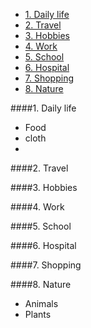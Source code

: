 <!-- MarkdownTOC -->

- [1. Daily life](#1-daily-life)
- [2. Travel](#2-travel)
- [3. Hobbies](#3-hobbies)
- [4. Work](#4-work)
- [5. School](#5-school)
- [6. Hospital](#6-hospital)
- [7. Shopping](#7-shopping)
- [8. Nature](#8-nature)

<!-- /MarkdownTOC -->


<a id="1-daily-life"></a>
####1. Daily life
* Food
* cloth
* 

<a id="2-travel"></a>
####2. Travel


<a id="3-hobbies"></a>
####3. Hobbies


<a id="4-work"></a>
####4. Work


<a id="5-school"></a>
####5. School


<a id="6-hospital"></a>
####6. Hospital


<a id="7-shopping"></a>
####7. Shopping


<a id="8-nature"></a>
####8. Nature
* Animals
* Plants